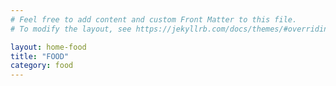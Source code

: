 ```yaml
---
# Feel free to add content and custom Front Matter to this file.
# To modify the layout, see https://jekyllrb.com/docs/themes/#overriding-theme-defaults

layout: home-food
title: "FOOD"
category: food
---
```

